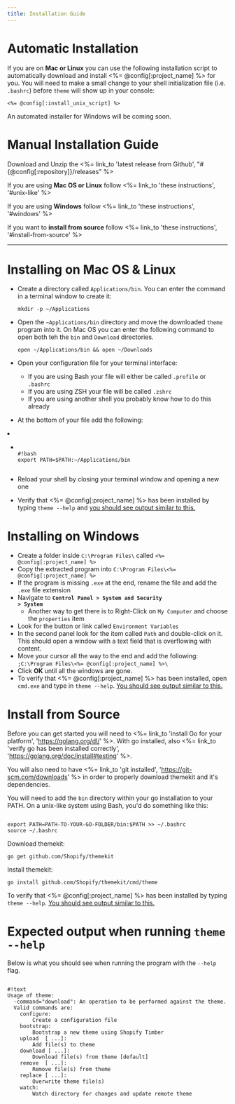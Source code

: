 ```yaml
---
title: Installation Guide
---
```


# Automatic Installation

If you are on **Mac or Linux** you can use the following installation script to automatically download and install
<%= @config[:project_name] %> for you. You will need to make a small change to your shell initialization file
(i.e. `.bashrc`) before `theme` will show up in your console:

`<%= @config[:install_unix_script] %>`

An automated installer for Windows will be coming soon.

# Manual Installation Guide

Download and Unzip the <%= link_to 'latest release from Github', "#{@config[:repository]}/releases" %>

If you are using <strong>Mac OS or Linux</strong> follow <%= link_to 'these instructions', '#unix-like' %>

If you are using <strong>Windows</strong> follow <%= link_to 'these instructions', '#windows' %>

If you want to <strong>install from source</strong> follow <%= link_to 'these instructions', '#install-from-source' %>

<hr />


<a id="unix-like"></a>

# Installing on Mac OS & Linux

- Create a directory called `Applications/bin`. You can enter the command in a terminal window to create it:

  <pre><code>mkdir -p ~/Applications</code></pre>

- Open the `~Applications/bin` directory and move the downloaded `theme` program into it. On Mac OS you can enter the following command to open both teh the `bin` and `Download` directories.

  <pre><code>open ~/Applications/bin && open ~/Downloads</code></pre>

- Open your configuration file for your terminal interface:
  - If you are using Bash your file will either be called `.profile` or `.bashrc`
  - If you are using ZSH your file will be called `.zshrc`
  - If you are using another shell you probably know how to do this already

- At the bottom of your file add the following:

<li class="nostyle">
  <ul>
    <li class="nostyle">
      <pre><code>
#!bash
export PATH=$PATH:~/Applications/bin
      </code></pre>
    </li>
  </ul>
</li>

- Reload your shell by closing your terminal window and opening a new one

- Verify that <%= @config[:project_name] %> has been installed by typing `theme --help` and [you should see output similar to this.](#expected-command-output)

<a id="windows"></a>

# Installing on Windows

- Create a folder inside `C:\Program Files\` called `<%= @config[:project_name] %>`
- Copy the extracted program into `C:\Program Files\<%= @config[:project_name] %>`
- If the program is missing `.exe` at the end, rename the file and add the `.exe` file extension
- Navigate to <strong><code>Control Panel > System and Security > System</code></strong>
  - Another way to get there is to Right-Click on `My Computer` and choose the `properties` item
- Look for the button or link called `Environment Variables`
- In the second panel look for the item called `Path` and double-click on it. This should open a window with a text field that is overflowing with content.
- Move your cursor all the way to the end and add the following: `;C:\Program Files\<%= @config[:project_name] %>\`
- Click **OK** until all the windows are gone.
- To verify that <%= @config[:project_name] %> has been installed, open `cmd.exe` and type in `theme --help`. [You should see output similar to this.](#expected-command-output)

# Install from Source

Before you can get started you will need to <%= link_to 'install Go for your platform', 'https://golang.org/dl/' %>. With
go installed, also <%= link_to 'verify go has been installed correctly', 'https://golang.org/doc/install#testing' %>.

You will also need to have <%= link_to 'git installed', 'https://git-scm.com/downloads' %> in order to properly download themekit and it's dependencies.

You will need to add the `bin` directory within your go installation to your PATH. On a unix-like system using Bash,
you'd do something like this:

<pre><code>
export PATH=PATH-TO-YOUR-GO-FOLDER/bin:$PATH &#62;&#62; ~/.bashrc
source ~/.bashrc
</code></pre>

Download themekit:

<pre><code>go get github.com/Shopify/themekit</code></pre>

Install themekit:

<pre><code>go install github.com/Shopify/themekit/cmd/theme</code></pre>

To verify that <%= @config[:project_name] %> has been installed by typing `theme --help`. [You should see output similar to this.](#expected-command-output)

<a id="expected-command-output"></a>

# Expected output when running `theme --help`

Below is what you should see when running the program with the `--help` flag.

<pre><code>
#!text
Usage of theme:
  -command="download": An operation to be performed against the theme.
  Valid commands are:
    configure:
        Create a configuration file
    bootstrap:
        Bootstrap a new theme using Shopify Timber
    upload <file> [<file2> ...]:
        Add file(s) to theme
    download [<file> ...]:
        Download file(s) from theme [default]
    remove <file> [<file2> ...]:
        Remove file(s) from theme
    replace [<file> ...]:
        Overwrite theme file(s)
    watch:
        Watch directory for changes and update remote theme
</code></pre>

<a id="install-from-source"></a>
